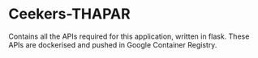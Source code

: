 # Ceekers-THAPAR
Contains all the APIs required for this application, written in flask. These APIs are dockerised and pushed in Google Container Registry.
